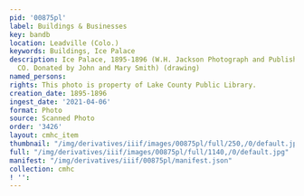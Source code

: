 ```yaml
---
pid: '00875pl'
label: Buildings & Businesses
key: bandb
location: Leadville (Colo.)
keywords: Buildings, Ice Palace
description: Ice Palace, 1895-1896 (W.H. Jackson Photograph and Publishing Co., Denver,
  CO. Donated by John and Mary Smith) (drawing)
named_persons: 
rights: This photo is property of Lake County Public Library.
creation_date: 1895-1896
ingest_date: '2021-04-06'
format: Photo
source: Scanned Photo
order: '3426'
layout: cmhc_item
thumbnail: "/img/derivatives/iiif/images/00875pl/full/250,/0/default.jpg"
full: "/img/derivatives/iiif/images/00875pl/full/1140,/0/default.jpg"
manifest: "/img/derivatives/iiif/00875pl/manifest.json"
collection: cmhc
! '': 
---
```

